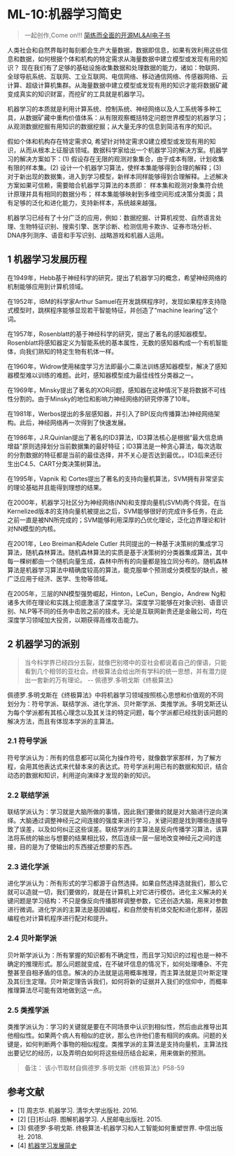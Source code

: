# ML-10:机器学习简史

> 一起创作,Come on!!! [简练而全面的开源ML&AI电子书](https://github.com/media-tm/MTOpenML)

人类社会和自然界每时每刻都会生产大量数据，数据即信息，如果有效利用这些信息和数据，如何根据个体和机构的特定需求从海量数据中建立模型或发现有用的知识？ 现在我们有了足够的基础设施收集数据和处理数据的能力，诸如：物联网、全球导航系统、互联网、工业互联网、电信网络、移动通信网络、传感器网络、云计算、超级计算机集群。从海量数据中建立模型或发现有用的知识才能将数据矿藏变成真实的知识财富，而挖矿的工具就是机器学习。

机器学习的本质就是利用计算系统、控制系统、神经网络以及人工系统等多种工具，从数据矿藏中重构价值体系：从有限观察概括特定问题世界模型的机器学习；从观测数据挖掘有用知识的数据挖掘；从大量无序的信息到简洁有序的知识。

假如个体和机构存在特定需求Q, 希望针对特定需求Q建立模型或发现有用的知识，从而从根本上征服该领域。数据科学家给出一个机器学习的解决方案。机器学习的解决方案如下：(1) 假设存在无限的观测对象集合，由于成本有限，计划收集有限的样本集。(2) 设计一个机器学习算法，使样本集能够得到合理的解释；(3) 对于新出现的数据集，进入到学习模型，新样本同样能够得到合理解释。上述解决方案如果可信赖，需要暗合机器学习算法的本质即： 样本集和观测对象集符合统计原理并具有相同的数据分布； 样本集能够映射到多维空间形成决策分类面；具有足够的泛化和进化能力，支持新样本，系统越来越强。

机器学习已经有了十分广泛的应用，例如：数据挖掘、计算机视觉、自然语言处理、生物特征识别、搜索引擎、医学诊断、检测信用卡欺诈、证券市场分析、DNA序列测序、语音和手写识别、战略游戏和机器人运用。

## 1 机器学习发展历程

在1949年，Hebb基于神经科学的研究，提出了机器学习的概念，希望神经网络的机制能够应用到计算机领域。

在1952年，IBM的科学家Arthur Samuel在开发跳棋程序时，发现如果程序支持隐式模型时，跳棋程序能够显现若干智能特征，并创造了“machine learing”这个词。

在1957年，Rosenblatt的基于神经科学的研究，提出了著名的感知器模型。Rosenblatt将感知器定义为智能系统的基本属性，无数的感知器构成一个有机智能体，向我们熟知的特定生物有机体一样。

在1960年，Widrow使用梯度学习方法即最小二乘法训练感知器模型，解决了感知器模型难以训练的难题。此时，感知器模型成为最佳线性分类器之一。

在1969年，Minsky提出了著名的XOR问题，感知器在这种情况下是将数据不可线性分割的。由于Minsky的地位和影响力神经网络的研究停滞了10年。

在1981年，Werbos提出的多层感知器，并引入了BP(反向传播算法)神经网络架构。此后，神经网络再一次得到了快速发展。

在1986年，J.R.Quinlan提出了著名的ID3算法，ID3算法核心是根据“最大信息熵增益”原则选择划分当前数据集的最好特征；ID3算法是一种贪心算法，每次选取的分割数据的特征都是当前的最佳选择，并不关心是否达到最优。。ID3后来还衍生出C4.5、CART分类决策树算法。

在1995年，Vapnik 和 Cortes提出了著名的支持向量机算法，SVM拥有非常坚实的理论基础并且能得到理想的结果。

在2000年，机器学习社区分为神经网络(NN)和支撑向量机(SVM)两个阵营。在当Kernelized版本的支持向量机被提出之后，SVM能够很好的完成许多任务，在此之前一直是被NN所完成的；SVM能够利用深厚的凸优化理论，泛化边界理论和针对NN模型的内核。

在2001年，Leo Breiman和Adele Cutler 共同提出的一种基于决策树的集成学习算法，随机森林算法。随机森林算法的实质是基于决策树的分类器集成算法，其中每一棵树都由一个随机向量生成，森林中所有的向量都是独立同分布的。随机森林算法是机器学习算法中精确度较高的算法，能克服单个预测或分类模型的缺点，被广泛应用于经济、医学、生物等领域。

在2005年，三层的NN模型强势崛起，Hinton，LeCun，Bengio，Andrew Ng和诸多大师在理论和实践上彻底激活了深度学习。深度学习能够在对象识别、语音识别、NLP等不同的任务中击败之前的技术。无论是互联网新贵还是金融公司，均在深度学习领域加大投资，以期获得高维攻击能力。

## 2 机器学习的派别

> 当今科学界已经四分五裂，就像巴别塔中的亚社会都说着自己的俚语，只能看到几个相邻的亚社会。终极算法会给出所有学科的统一思想，并有潜力提出一套新的万有理论。 -- 佩德罗.多明戈斯《终极算法》

佩德罗.多明戈斯在《终极算法》中将机器学习领域按照核心思想和价值观的不同划分为：符号学派、联结学派、进化学派、贝叶斯学派、类推学派。多明戈斯还认为每个学派都有其核心理念以及其关注的特定问题，每个学派都已经找到该问题的解决方法，而且有体现本学派的主算法。

### 2.1 符号学派

符号学派认为：所有的信息都可以简化为操作符号，就像数学家那样，为了解方程，会用其他表达式来代替本来的表达式。符号学派利用已有的数据和知识，结合动态的数据和知识，利用逆向演绎才发现的新的知识。

### 2.2 联结学派

联结学派认为：学习就是大脑所做的事情，因此我们要做的就是对大脑进行逆向演绎。大脑通过调整神经元之间连接的强度来进行学习，关键问题是找到哪些连接导致了误差，以及如何纠正这些误差。联结学派的主算法是反向传播学习算法，该算法将系统的输出与想要的结果相比较，然后连续一层一层地改变神经元之间的连接，目的是为了使输出的东西接近想要的东西。

### 2.3 进化学派

进化学派认为：所有形式的学习都源于自然选择。如果自然选择造就我们，那么它就可以造就一切，我们要做的，就是在计算机上对它进行模仿。进化主义解决的关键问题是学习结构：不只是像反向传播那样调整参数，它还创造大脑，用来对参数进行微调。进化学派的主算法是基因编程，和自然使有机体交配和进化那样，基因编程也对计算机程序进行配对和提升。

### 2.4 贝叶斯学派

贝叶斯学派认为：所有掌握的知识都有不确定性，而且学习知识的过程也是一种不确定的推理形式。那么问题就变成，在不破坏信息的情况下，如何处理嘈杂、不完整甚至自相矛盾的信息。解决的办法就是运用概率推理，而主算法就是贝叶斯定理及其衍生定理。贝叶斯定理告诉我们，如何将新的证据并入我们的信仰中，而概率推理算法尽可能有效地做到这一点。

### 2.5 类推学派

类推学派认为：学习的关键就是要在不同场景中认识到相似性，然后由此推导出其他相似性。如果两个病人有相似的症状，那么也许他们患有相同的疾病。问题的关键是，如何判断两个事物的相似程度。类推学派的主算法是支持向量机，主算法找出要记忆的经历，以及弄明白如何将这些经历结合起来，用来做新的预测。

> 备注： 该小节取材自佩德罗.多明戈斯《终极算法》P58-59

## 参考文献

- [1] 周志华. 机器学习. 清华大学出版社. 2016.
- [2] [日]杉山将. 图解机器学习. 人民邮电出版社. 2015.
- [3] 佩德罗·多明戈斯. 终极算法-机器学习和人工智能如何重塑世界. 中信出版社. 2018.
- [4] [机器学习发展简史](https://www.cnblogs.com/inspursu/p/4292851.html)